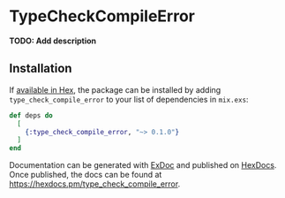 # TypeCheckCompileError

**TODO: Add description**

## Installation

If [available in Hex](https://hex.pm/docs/publish), the package can be installed
by adding `type_check_compile_error` to your list of dependencies in `mix.exs`:

```elixir
def deps do
  [
    {:type_check_compile_error, "~> 0.1.0"}
  ]
end
```

Documentation can be generated with [ExDoc](https://github.com/elixir-lang/ex_doc)
and published on [HexDocs](https://hexdocs.pm). Once published, the docs can
be found at <https://hexdocs.pm/type_check_compile_error>.

